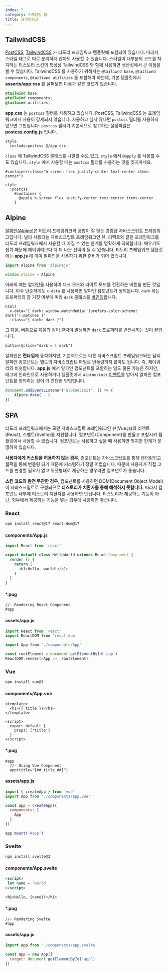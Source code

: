 ```yaml
---
index: 7
category: 스케일링 업
title: 프레임워크
---
```


## TailwindCSS

[PostCSS](https://postcss.org), [TailwindCSS](https://tailwindcss.com/) 가 티도리 프레임워크 템플릿에 포함되어 있습니다. 따라서 스타일 태그로 따로 분리하지 않아도 사용할 수 있습니다. 스타일이 대부분의 코드를 차지하는 티스토리 스킨의 특성상 TailwindCSS 와 함께 사용하면 생산성에서 큰 이점을 볼 수 있습니다. TailwindCSS 를 사용하기 위해서는 `@tailiwnd base`, `@tailiwnd components`, `@tailiwnd utilities` 를 포함해야 하는데, 기본 템플릿에서 **asserts/app.css** 를 살펴보면 다음과 같은 코드가 있습니다.

```css
@tailwind base;
@tailwind components;
@tailwind utilities;
```

**app.css** 는 `postcss` 필터를 사용하고 있습니다. PostCSS, TailwindCSS 는 프레임워크에서 사용이 강제되지 않습니다. 사용하고 싶지 않다면 `postcss` 필터를 사용하지 않으면 그만입니다. `postcss` 필터가 기본적으로 참고하는 설정파일은 **postcss.config.js** 입니다.

```pug
style
  include:postcss @/app.css
```

`class` 에 TailwindCSS 클래스를 나열할 수도 있고, `style` 에서 `@apply` 를 사용할 수도 있습니다. `style` 에서 사용할 때는 `postcss` 필터를 사용하는 것을 잊지마세요.

```pug
#container(class="h-screen flex justify-center text-center items-center")

style
  :postcss
    #container {
      @apply h-screen flex justify-center text-center items-center
    }
```


## Alpine

[알파인(Alpine)](https://alpinejs.dev)은 티도리 프레임워크와 궁합이 잘 맞는 경량급 자바스크립트 프레임워크입니다. 널리 사용되는 자바스크립트 프레임워크인 뷰, 리액트와 같은 프레임워크를 티도리 프레임워크에서 사용할 때 가질 수 있는 한계를 명확하게 극복합니다. 배우기도 쉽기 때문에 제이쿼리보다 더 더 나은 선택이 될 수 있습니다. 티도리 프레임워크 템플릿에는 **app.js** 에 이미 알파인을 사용하기 위한 준비가 되어 있습니다.

```js
import Alpine from 'alpinejs'

window.Alpine = Alpine
```

아래의 예는 알파인을 사용하여 다크 모드와 라이트 모드를 전환하는 버튼을 만든 것입니다. 아주 단순하게도 `x-data` 를 사용하면 알파인 컴포넌트가 정의됩니다. `dark` 라는 프로퍼티의 참 거짓 여부에 따라 `dark` 클래스를 [바인딩](https://alpinejs.dev/directives/bind#binding-classes)합니다.

```pug
html(
  x-data="{ dark: window.matchMedia('(prefers-color-scheme: dark)').matches }"
  :class="{ dark: dark }")
```

그 다음, 버튼으로 다음과 같이 클릭이 발생하면 `dark` 프로퍼티를 반전시키는 것이 끝입니다.

```pug
button(@click="dark = ! dark")
```

알파인은 **런타임**에 동작하지만, 기본적으로는 다른 자바스크립트 프레임워크와는 달리 알파인 컴포넌트는 별도의 자바스크립트 파일로 번들링하지 않아도 됩니다. 즉, 제이쿼리와 비슷합니다. **app.js** 에서 알파인 컴포넌트를 포함하는 일도 물론 가능은 하지만, 태그에 인라인으로 사용하거나 템플릿에서 `alpine:init` [이벤트](https://alpinejs.dev/essentials/lifecycle#alpine-initialization)를 받아서 알파인 컴포넌트를 정의하는 것이 더 간단한 방법입니다.

```js
document.addEventListener('alpine:init', () => {
    Alpine.data(...)
})
```

## SPA

티도리 프레임워크에서는 모던 자바스크립트 프레임워크인 뷰(Vue.js)와 리액트(React), 스벨트(Svelte)를 지원합니다. 컴포넌트(Component)를 만들고 포함시켜 템플릿에서 사용할 수 있습니다. 컴포넌트는 사용하고 싶을 때 사용하면 되지만 한계가 분명하게 있습니다.

**사용자에게 커스텀을 허용하지 않는 경우**, 컴포넌트는 자바스크립트를 통해 렌더링되고 웹팩을 통해 번들링 되기 때문에 커스텀하기 정말 어렵습니다. 때문에 사용자가 직접 코드를 변경할 필요가 없고 위젯형태로 제공하는 경우라면 컴포넌트가 좋습니다.

**스킨 코드와 완전 무관한 경우**, 컴포넌트를 사용하면 DOM(Document Object Model)이 자바스크립트로 구성되므로 **티스토리가 치환자를 통해 해석하지 못합니다.** 따라서 컴포넌트 내부에 티스토리 치환자를 사용하면 안됩니다. 티스토리가 제공하는 기능이 아닌, 외부에서 제공하는 기능을 넣는 경우에 사용하면 좋습니다.

### React

```bash
npm install react@17 react-dom@17
```

#### components/App.js

```js
import React from 'react'

export default class HelloWorld extends React.Component {
  render () {
    return (
      <h1>Hello, world!</h1>
    )
  }
}
```

#### *.pug

```pug
//- Rendering React Component
#app
```

#### assets/app.js

```js
import React from 'react'
import ReactDOM from 'react-dom'

import App from './components/App'

const rootElement = document.getElementById('app')
ReactDOM.render(<App />, rootElement)
```

### Vue

```bash
npm install vue@3
```

#### components/App.vue

```vue
<template>
  <h1>{{ title }}</h1>
</template>

<script>
  export default {
    props: ['title']
  }
</script>
```

#### *.pug

```pug
#app
  //- Using Vue Component
  app(title="[##_title_##]")
```

#### assets/app.js

```js
import { createApp } from 'vue'
import App from './components/app.vue'

const app = createApp({
  components: {
    App
  }
})

app.mount('#app')
```

### Svelte

```bash
npm install svelte@3
```

#### components/App.svelte

```html
<script>
 let name = 'world'
</script>

<h1>Hello, {name}!</h1>
```

#### *.pug

```pug
//- Rendering Svelte
#app
```

#### assets/app.js

```js
import App from './components/app.svelte'

const app = new App({
  target: document.getElementById('app')
})
```
